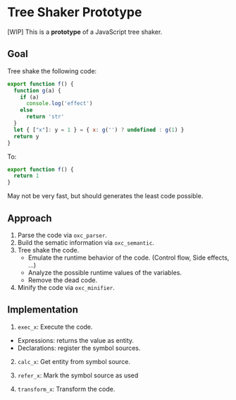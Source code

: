 # Tree Shaker Prototype

\[WIP\] This is a **prototype** of a JavaScript tree shaker.

## Goal

Tree shake the following code:

```js
export function f() {
  function g(a) {
    if (a)
      console.log('effect')
    else
      return 'str'
  }
  let { ["x"]: y = 1 } = { x: g('') ? undefined : g(1) }
  return y
}
```

To:

```js
export function f() {
  return 1
}
```

May not be very fast, but should generates the least code possible.

## Approach

1. Parse the code via `oxc_parser`.
2. Build the sematic information via `oxc_semantic`.
3. Tree shake the code.
    - Emulate the runtime behavior of the code. (Control flow, Side effects, ...)
    - Analyze the possible runtime values of the variables.
    - Remove the dead code.
4. Minify the code via `oxc_minifier`.

## Implementation

1. `exec_x`: Execute the code.
  - Expressions: returns the value as entity.
  - Declarations: register the symbol sources.

2. `calc_x`: Get entity from symbol source.

3. `refer_x`: Mark the symbol source as used

4. `transform_x`: Transform the code.
